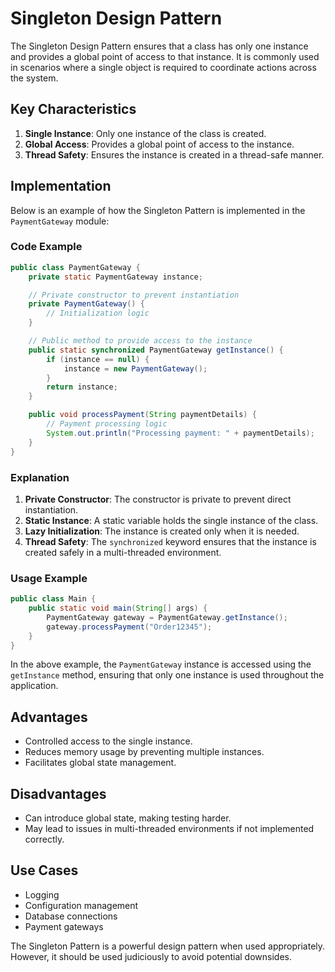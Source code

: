 # Singleton Design Pattern

The Singleton Design Pattern ensures that a class has only one instance and provides a global point of access to that instance. It is commonly used in scenarios where a single object is required to coordinate actions across the system.

## Key Characteristics

1. **Single Instance**: Only one instance of the class is created.
2. **Global Access**: Provides a global point of access to the instance.
3. **Thread Safety**: Ensures the instance is created in a thread-safe manner.

## Implementation

Below is an example of how the Singleton Pattern is implemented in the `PaymentGateway` module:

### Code Example

```java
public class PaymentGateway {
    private static PaymentGateway instance;

    // Private constructor to prevent instantiation
    private PaymentGateway() {
        // Initialization logic
    }

    // Public method to provide access to the instance
    public static synchronized PaymentGateway getInstance() {
        if (instance == null) {
            instance = new PaymentGateway();
        }
        return instance;
    }

    public void processPayment(String paymentDetails) {
        // Payment processing logic
        System.out.println("Processing payment: " + paymentDetails);
    }
}
```

### Explanation

1. **Private Constructor**: The constructor is private to prevent direct instantiation.
2. **Static Instance**: A static variable holds the single instance of the class.
3. **Lazy Initialization**: The instance is created only when it is needed.
4. **Thread Safety**: The `synchronized` keyword ensures that the instance is created safely in a multi-threaded environment.

### Usage Example

```java
public class Main {
    public static void main(String[] args) {
        PaymentGateway gateway = PaymentGateway.getInstance();
        gateway.processPayment("Order12345");
    }
}
```

In the above example, the `PaymentGateway` instance is accessed using the `getInstance` method, ensuring that only one instance is used throughout the application.

## Advantages

- Controlled access to the single instance.
- Reduces memory usage by preventing multiple instances.
- Facilitates global state management.

## Disadvantages

- Can introduce global state, making testing harder.
- May lead to issues in multi-threaded environments if not implemented correctly.

## Use Cases

- Logging
- Configuration management
- Database connections
- Payment gateways

The Singleton Pattern is a powerful design pattern when used appropriately. However, it should be used judiciously to avoid potential downsides.

